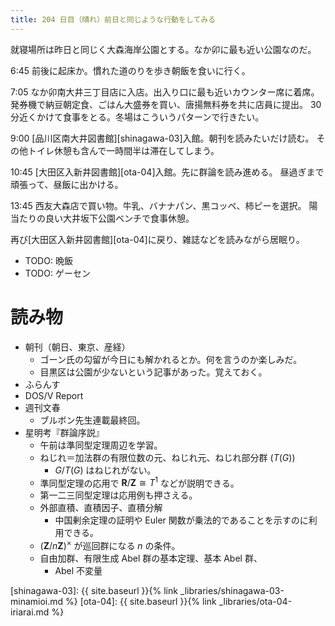 ```yaml
---
title: 204 日目（晴れ）前日と同じような行動をしてみる
---
```


就寝場所は昨日と同じく大森海岸公園とする。なか卯に最も近い公園なのだ。

6:45 前後に起床か。慣れた道のりを歩き朝飯を食いに行く。

7:05 なか卯南大井三丁目店に入店。出入り口に最も近いカウンター席に着席。
発券機で納豆朝定食、ごはん大盛券を買い、唐揚無料券を共に店員に提出。
30 分近くかけて食事をとる。冬場はこういうパターンで行きたい。

9:00 [品川区南大井図書館][shinagawa-03]入館。朝刊を読みたいだけ読む。
その他トイレ休憩も含んで一時間半は滞在してしまう。

10:45 [大田区入新井図書館][ota-04]入館。先に群論を読み進める。
昼過ぎまで頑張って、昼飯に出かける。

13:45 西友大森店で買い物。牛乳、バナナパン、黒コッペ、柿ピーを選択。
陽当たりの良い大井坂下公園ベンチで食事休憩。

再び[大田区入新井図書館][ota-04]に戻り、雑誌などを読みながら居眠り。

* TODO: 晩飯
* TODO: ゲーセン

# 読み物

* 朝刊（朝日、東京、産経）
  * ゴーン氏の勾留が今日にも解かれるとか。何を言うのか楽しみだ。
  * 目黒区は公園が少ないという記事があった。覚えておく。
* ふらんす
* DOS/V Report
* 週刊文春
  * ブルボン先生連載最終回。
* 星明考『群論序説』
  * 午前は準同型定理周辺を学習。
  * ねじれ＝加法群の有限位数の元、ねじれ元、ねじれ部分群 ($T(G)$)
    * $G/T(G)$ はねじれがない。
  * 準同型定理の応用で $\mathbf{R}/\mathbf{Z} \cong T^1$ などが説明できる。
  * 第一二三同型定理は応用例も押さえる。
  * 外部直積、直積因子、直積分解
    * 中国剰余定理の証明や Euler 関数が乗法的であることを示すのに利用できる。
  * $(\mathbf{Z}/n \mathbf{Z})^\times$ が巡回群になる $n$ の条件。
  * 自由加群、有限生成 Abel 群の基本定理、基本 Abel 群、
    * Abel 不変量

[shinagawa-03]: {{ site.baseurl }}{% link _libraries/shinagawa-03-minamioi.md %}
[ota-04]: {{ site.baseurl }}{% link _libraries/ota-04-iriarai.md %}

